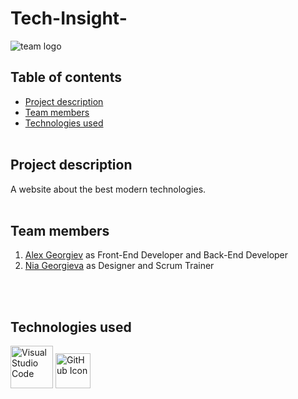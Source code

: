 # Tech-Insight-
![team logo](Documents\Tech-Insight\Tech-Insight-\img\logo)
  
## Table of contents
* [Project description](#description)<br>
* [Team members](#teamMembers)<br>
* [Technologies used](#technologies)
<br></br>

## Project description <a name="description">
A website about the best modern technologies. 
<br></br>

## Team members <a name="teamMembers"></a>

1. [Alex Georgiev](https://github.com/alk09) as Front-End Developer and Back-End Developer
2. [Nia Georgieva](https://github.com/NGGeorgieva23) as Designer and Scrum Trainer



<br></br>

## Technologies used <a name="technologies"></a>

<img src="Users\AVGeorgiev23\.vscode\GitHubTech\Tech-Insight-\img\Visual_Studio_Code" alt="Visual Studio Code" width="68"/> <img src="Documents\Tech-Insight\Tech-Insight-\img\github" alt="GitHub Icon" width="56"/>

